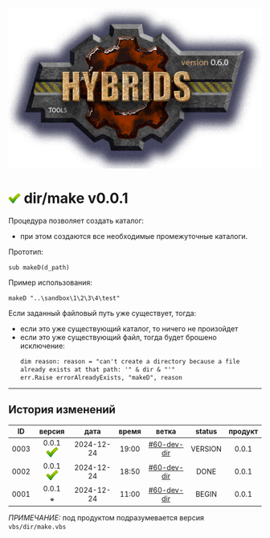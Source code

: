 [![logo](../../logo.png)](../../docs.md "documentation") 

[M]: ../dir.md               "родитель"
[P]: ../../icons/progress.png  "в процессе..."
[S]: ../../icons/success.png   "ошибок не обнаружено"
[E]: ../../icons/empty.png     "нет данных"

[![S]][M] dir/make v0.0.1
=========================
Процедура позволяет создать каталог:  
  - при этом создаются все необходимые промежуточные каталоги.  

Прототип:  
```
sub makeD(d_path)
```

Пример использования:  

```vbs
makeD "..\sandbox\1\2\3\4\test"
```

Если заданный файловый путь уже существует, тогда:  
  - если это уже существующий каталог, то ничего не произойдет  
  - если это уже существующий файл, тогда будет брошено исключение:  
    ```
    dim reason: reason = "can't create a directory because a file already exists at that path: '" & dir & "'"
    err.Raise errorAlreadyExists, "makeD", reason
    ```

--------------------------------------------------------------------------------

История изменений 
-----------------

| **ID** |      версия     |    дата    | время |      ветка      | status  | продукт |  
|:------:|:---------------:|:----------:|:-----:|:---------------:|:-------:|:-------:|  
|  0003  | 0.0.1 [![S]][M] | 2024-12-24 | 19:00 | [#60-dev-dir]   | VERSION |  0.0.1  |  
|  0002  | 0.0.1 [![S]][M] | 2024-12-24 | 18:50 | [#60-dev-dir]   |  DONE   |  0.0.1  |  
|  0001  | 0.0.1 [![E]][M] | 2024-12-24 | 11:00 | [#60-dev-dir]   |  BEGIN  |  0.0.1  |  

*ПРИМЕЧАНИЕ:* под продуктом подразумевается версия `vbs/dir/make.vbs`  

[#60-dev-dir]:   ../../history.md#-v060-dev
